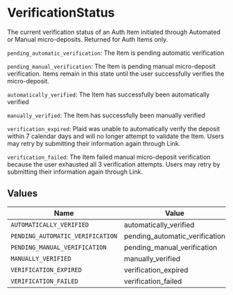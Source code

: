 # VerificationStatus

The current verification status of an Auth Item initiated through Automated or Manual micro-deposits.  Returned for Auth Items only.

`pending_automatic_verification`: The Item is pending automatic verification

`pending_manual_verification`: The Item is pending manual micro-deposit verification. Items remain in this state until the user successfully verifies the micro-deposit.

`automatically_verified`: The Item has successfully been automatically verified	

`manually_verified`: The Item has successfully been manually verified

`verification_expired`: Plaid was unable to automatically verify the deposit within 7 calendar days and will no longer attempt to validate the Item. Users may retry by submitting their information again through Link.

`verification_failed`: The Item failed manual micro-deposit verification because the user exhausted all 3 verification attempts. Users may retry by submitting their information again through Link.	
	


## Values

| Name                             | Value                            |
| -------------------------------- | -------------------------------- |
| `AUTOMATICALLY_VERIFIED`         | automatically_verified           |
| `PENDING_AUTOMATIC_VERIFICATION` | pending_automatic_verification   |
| `PENDING_MANUAL_VERIFICATION`    | pending_manual_verification      |
| `MANUALLY_VERIFIED`              | manually_verified                |
| `VERIFICATION_EXPIRED`           | verification_expired             |
| `VERIFICATION_FAILED`            | verification_failed              |